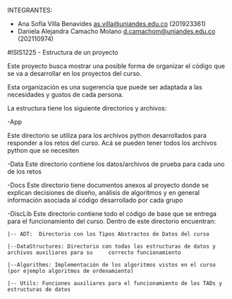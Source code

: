 INTEGRANTES:
- Ana Sofía Villa Benavides as.villa@uniandes.edu.co (201923361)
- Daniela Alejandra Camacho Molano d.camachom@uniandes.edu.co (202110974)


#ISIS1225 - Estructura de un proyecto

Este proyecto busca mostrar una posible forma de organizar el código que se va a desarrollar en los proyectos del curso.

Esta organización es una sugerencia que puede ser adaptada a  las necesidades y gustos de cada persona.

La estructura tiene los siguiente directorios y archivos:

-App

Este directorio se utiliza para los archivos python desarrollados para responder a los retos del curso. Acá se pueden tener todos los archivos python que se necesiten

-Data
Este directorio contiene los datos/archivos de prueba para cada uno de los retos

-Docs
Este directorio tiene documentos anexos al proyecto donde se explican decisiones de diseño, análisis de algoritmos y en general información asociada al código desarrollado por cada grupo

-DiscLib
Este directorio contiene todo el código de base que se entrega para el funcionamiento del curso.  Dentro de este directorio encuentran:
    
    |-- ADT:  Directorio con los Tipos Abstractos de Datos del curso

    |--DataStructures: Directorio con todas las estructuras de datos y archivos auxiliares para su     correcto funcionamiento

    |--Algorithms: Implementación de los algoritmos vistos en el curso (por ejemplo algoritmos de ordenamiento)

    |-- Utils: Funciones auxiliares para el funcionamiento de los TADs y estructuras de datos


